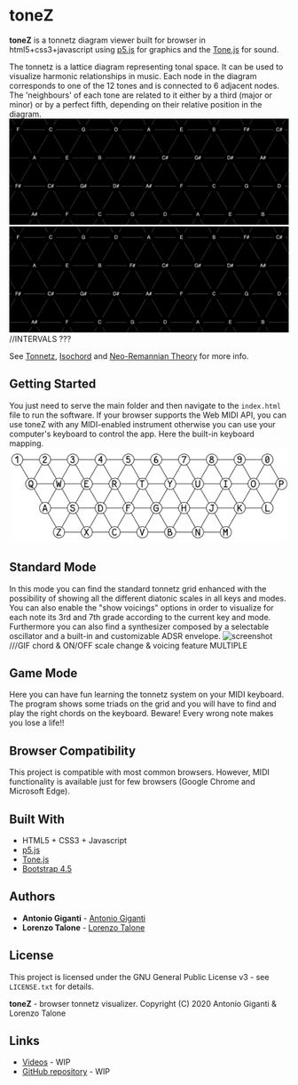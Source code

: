 # toneZ

**toneZ** is a tonnetz diagram viewer built for browser in html5+css3+javascript using [p5.js](https://p5js.org/) for graphics and the [Tone.js](https://tonejs.github.io/) for sound.

The tonnetz is a lattice diagram representing tonal space. It can be used to visualize harmonic relationships in music. Each node in the diagram corresponds to one of the 12 tones and is connected to 6 adjacent nodes. The 'neighbours' of each tone are related to it either by a third (major or minor) or by a perfect fifth, depending on their relative position in the diagram.
![screenshot](images/grid_screenshot_0.png)
![screenshot](images/grid_screenshot_0.png) //INTERVALS ???

See [Tonnetz][1], [Isochord][2] and [Neo-Remannian Theory][3] for more info.


## Getting Started

You just need to serve the main folder and then navigate to the ```index.html``` file to run the software.
If your browser supports the Web MIDI API, you can use toneZ with any MIDI-enabled instrument otherwise you can use your computer's keyboard to control the app.
Here the built-in keyboard mapping.
![screenshot](images/built_in_keyboard_mapping.png)


## Standard Mode
In this mode you can find the standard tonnetz grid enhanced with the possibility of showing all the different diatonic scales in all keys and modes.
You can also enable the "show voicings" options in order to visualize for each note its 3rd and 7th grade according to the current key and mode.
Furthermore you can also find a synthesizer composed by a selectable oscillator and a built-in and customizable ADSR envelope. 
![screenshot](images/????????.png) ///GIF chord &  ON/OFF scale change & voicing feature MULTIPLE 

## Game Mode
Here you can have fun learning the tonnetz system on your MIDI keyboard. The program shows some triads on the grid and you will have to find and play the right chords on the keyboard. Beware! Every wrong note makes you lose a life!!


## Browser Compatibility

This project is compatible with most common browsers. However, MIDI functionality is available just for few browsers (Google Chrome and Microsoft Edge).


## Built With

* HTML5 + CSS3 + Javascript
* [p5.js](https://p5js.org/)
* [Tone.js](https://tonejs.github.io/)
* [Bootstrap 4.5](https://getbootstrap.com/)


## Authors

* **Antonio Giganti** - [Antonio Giganti](https://github.com/antonelse)
* **Lorenzo Talone** - [Lorenzo Talone](https://github.com/LoreTalone)


## License

This project is licensed under the GNU General Public License v3 - see ```LICENSE.txt``` for details.

**toneZ** - browser tonnetz visualizer.
Copyright (C) 2020  Antonio Giganti & Lorenzo Talone


## Links

* [Videos](https://www.youtube.com/) - WIP
* [GitHub repository](https://github.com/) - WIP

[1]: https://en.wikipedia.org/wiki/Tonnetz "Wikipedia article about the Tonnetz"
[2]: https://www.researchgate.net/publication/221474662_Isochords_visualizing_structure_in_music "Conference Paper regarding the Tonnetz musical structure visualization"
[3]: https://en.wikipedia.org/wiki/Neo-Riemannian_theory "Wikipedia article about the underlying Tonnetz theory, the Neo-Remannian theory"
